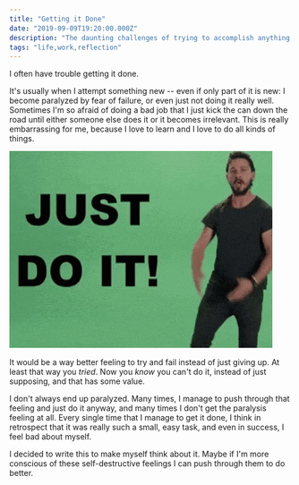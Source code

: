 ```yaml
---
title: "Getting it Done"
date: "2019-09-09T19:20:00.000Z"
description: "The daunting challenges of trying to accomplish anything with perfectionist anxiety"
tags: "life,work,reflection"
---
```


I often have trouble getting it done.

It's usually when I attempt something new -- even if only part of it is new: I become paralyzed by fear of failure, or even just not doing it really well. Sometimes I'm so afraid of doing a bad job that I just kick the can down the road until either someone else does it or it becomes irrelevant. This is really embarrassing for me, because I love to learn and I love to do all kinds of things.

![just do it](just-do-it.gif)

It would be a way better feeling to try and fail instead of just giving up. At least that way you _tried_. Now you _know_ you can't do it, instead of just supposing, and that has some value.

I don't always end up paralyzed. Many times, I manage to push through that feeling and just do it anyway, and many times I don't get the paralysis feeling at all. Every single time that I manage to get it done, I think in retrospect that it was really such a small, easy task, and even in success, I feel bad about myself.

I decided to write this to make myself think about it. Maybe if I'm more conscious of these self-destructive feelings I can push through them to do better.
